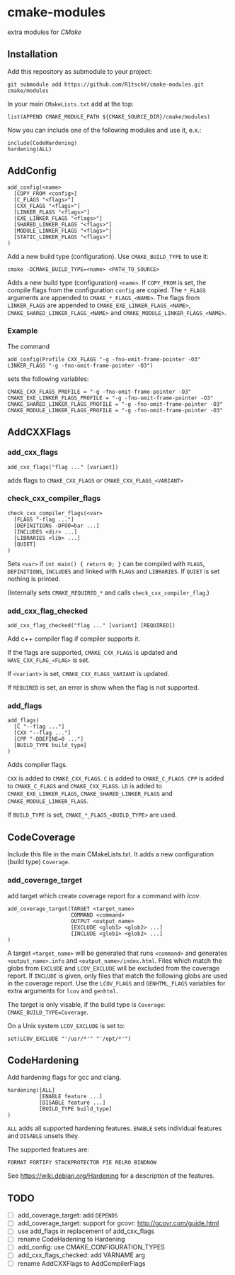 # cmake-modules

extra modules for *CMake*

## Installation

Add this repository as submodule to your project:
```
git submodule add https://github.com/R1tschY/cmake-modules.git cmake/modules
```

In your main `CMakeLists.txt` add at the top:
```
list(APPEND CMAKE_MODULE_PATH ${CMAKE_SOURCE_DIR}/cmake/modules)
```

Now you can include one of the following modules and use it, e.x.:
```
include(CodeHardening)
hardening(ALL)
```

## AddConfig

    add_config(<name>
      [COPY_FROM <config>]
      [C_FLAGS "<flags>"]
      [CXX_FLAGS "<flags>"]
      [LINKER_FLAGS "<flags>"]
      [EXE_LINKER_FLAGS "<flags>"]
      [SHARED_LINKER_FLAGS "<flags>"]
      [MODULE_LINKER_FLAGS "<flags>"]
      [STATIC_LINKER_FLAGS "<flags>"]
    )

Add a new build type (configuration). Use `CMAKE_BUILD_TYPE` to use it:

    cmake -DCMAKE_BUILD_TYPE=<name> <PATH_TO_SOURCE>

Adds a new build type (configuration) `<name>`. If `COPY_FROM` is set, the compile flags from the configuration `config` are copied. The `*_FLAGS` arguments are appended to `CMAKE_*_FLAGS_<NAME>`. The flags from `LINKER_FLAGS` are appended to `CMAKE_EXE_LINKER_FLAGS_<NAME>`, `CMAKE_SHARED_LINKER_FLAGS_<NAME>` and `CMAKE_MODULE_LINKER_FLAGS_<NAME>`.

### Example

The command

    add_config(Profile CXX_FLAGS "-g -fno-omit-frame-pointer -O3" LINKER_FLAGS "-g -fno-omit-frame-pointer -O3")
    
sets the following variables:

    CMAKE_CXX_FLAGS_PROFILE = "-g -fno-omit-frame-pointer -O3"
    CMAKE_EXE_LINKER_FLAGS_PROFILE = "-g -fno-omit-frame-pointer -O3"
    CMAKE_SHARED_LINKER_FLAGS_PROFILE = "-g -fno-omit-frame-pointer -O3"
    CMAKE_MODULE_LINKER_FLAGS_PROFILE = "-g -fno-omit-frame-pointer -O3"
    
## AddCXXFlags

### add_cxx_flags
```
add_cxx_flags("flag ..." [variant])
```
adds flags to `CMAKE_CXX_FLAGS` or `CMAKE_CXX_FLAGS_<VARIANT>`


### check_cxx_compiler_flags
```
check_cxx_compiler_flags(<var>
  [FLAGS "-flag ..."]
  [DEFINITIONS -DFOO=bar ...]
  [INCLUDES <dir> ...]
  [LIBRARIES <lib> ...]
  [QUIET]
)
```
Sets `<var>` if `int main() { return 0; }` can be compiled with `FLAGS`, `DEFINITIONS`, `INCLUDES` and linked with `FLAGS` and `LIBRARIES`. If `QUIET` is set nothing is printed.

(Internally sets `CMAKE_REQUIRED_*` and calls `check_cxx_compiler_flag`.)

### add_cxx_flag_checked
```
add_cxx_flag_checked("flag ..." [variant] [REQUIRED])
```
Add c++ compiler flag if compiler supports it.

If the flags are supported, `CMAKE_CXX_FLAGS` is updated and `HAVE_CXX_FLAG_<FLAG>` is set.

If `<variant>` is set, `CMAKE_CXX_FLAGS_VARIANT` is updated.

If `REQUIRED` is set, an error is show when the flag is not supported.

### add_flags
```
add_flags(
  [C "--flag ..."] 
  [CXX "--flag ..."] 
  [CPP "-DDEFINE=0 ..."]
  [BUILD_TYPE build_type]
)
```
Adds compiler flags.

`CXX` is added to `CMAKE_CXX_FLAGS`. `C` is added to `CMAKE_C_FLAGS`. `CPP` is added to `CMAKE_C_FLAGS` and `CMAKE_CXX_FLAGS`. `LD` is added to `CMAKE_EXE_LINKER_FLAGS`, `CMAKE_SHARED_LINKER_FLAGS` and `CMAKE_MODULE_LINKER_FLAGS`.

If `BUILD_TYPE` is set, `CMAKE_*_FLAGS_<BUILD_TYPE>` are used.

## CodeCoverage

Include this file in the main CMakeLists.txt. It adds a new configuration (build type) `Coverage`.

### add_coverage_target
add target which create coverage report for a command with *lcov*.
```
add_coverage_target(TARGET <target_name>
                    COMMAND <command>
                    OUTPUT <output_name>
                    [EXCLUDE <glob1> <glob2> ...]
                    [INCLUDE <glob1> <glob2> ...]
)
```

A target `<target_name>` will be generated that runs `<command>` and generates
`<output_name>.info` and `<output_name>/index.html`. Files which match the globs
from `EXCLUDE` and `LCOV_EXCLUDE` will be excluded from the
coverage report. If `INCLUDE` is given, only files that match the following
globs are used in the coverage report. Use the ``LCOV_FLAGS`` and ``GENHTML_FLAGS`` variables
for extra arguments for ``lcov`` and ``genhtml``.

The target is only visable, if the build type is `Coverage`: `CMAKE_BUILD_TYPE=Coverage`.

On a Unix system `LCOV_EXCLUDE` is set to:
```
set(LCOV_EXCLUDE "'/usr/*'" "'/opt/*'")
```

## CodeHardening

Add hardening flags for gcc and clang.
```
hardening([ALL]
          [ENABLE feature ...]
          [DISABLE feature ...]
          [BUILD_TYPE build_type]
)
```

`ALL` adds all supported hardening features. `ENABLE` sets individual features and `DISABLE` unsets they.

The supported features are:
```
FORMAT FORTIFY STACKPROTECTOR PIE RELRO BINDNOW
```

See https://wiki.debian.org/Hardening for a description of the features.

## TODO

- [ ] add_coverage_target: add `DEPENDS`
- [ ] add_coverage_target: support for gcovr: http://gcovr.com/guide.html
- [ ] use add_flags in replacement of add_cxx_flags 
- [ ] rename CodeHadening to Hardening
- [ ] add_config: use CMAKE_CONFIGURATION_TYPES
- [ ] add_cxx_flags_checked: add VARNAME arg
- [ ] rename AddCXXFlags to AddCompilerFlags
